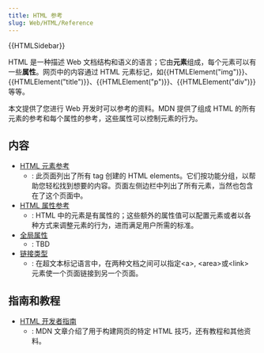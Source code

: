 ```yaml
---
title: HTML 参考
slug: Web/HTML/Reference
---
```


{{HTMLSidebar}}

HTML 是一种描述 Web 文档结构和语义的语言；它由**元素**组成，每个元素可以有一些**属性**。网页中的内容通过 HTML 元素标记，如{{HTMLElement("img")}}、{{HTMLElement("title")}}、{{HTMLElement("p")}}、{{HTMLElement("div")}} 等等。

本文提供了您进行 Web 开发时可以参考的资料。MDN 提供了组成 HTML 的所有元素的参考和每个属性的参考，这些属性可以控制元素的行为。

## 内容

- [HTML 元素参考](/zh-CN/docs/Web/HTML/Element)
  - : 此页面列出了所有 tag 创建的 HTML elements。它们按功能分组，以帮助您轻松找到想要的内容。页面左侧边栏中列出了所有元素，当然也包含在了这个页面中。
- [HTML 属性参考](/zh-CN/docs/Web/HTML/Attributes)
  - : HTML 中的元素是有属性的；这些额外的属性值可以配置元素或者以各种方式来调整元素的行为，进而满足用户所需的标准。
- [全局属性](/zh-CN/docs/Web/HTML/Global_attributes)
  - : TBD
- [链接类型](/zh-CN/docs/Web/HTML/Link_types)
  - : 在超文本标记语言中，在两种文档之间可以指定\<a>, \<area>或\<link> 元素使一个页面链接到另一个页面。

## 指南和教程

- [HTML 开发者指南](/zh-CN/docs/Web/Guide/HTML)
  - : MDN 文章介绍了用于构建网页的特定 HTML 技巧，还有教程和其他资料。
